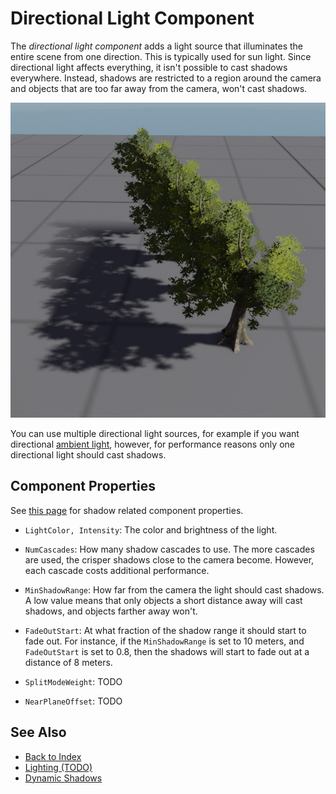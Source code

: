 # Directional Light Component

The *directional light component* adds a light source that illuminates the entire scene from one direction. This is typically used for sun light. Since directional light affects everything, it isn't possible to cast shadows everywhere. Instead, shadows are restricted to a region around the camera and objects that are too far away from the camera, won't cast shadows.

![Directional Light](media/directional-light.jpg)

You can use multiple directional light sources, for example if you want directional [ambient light](ambient-light-component.md), however, for performance reasons only one directional light should cast shadows.

## Component Properties

See [this page](dynamic-shadows.md#shadow-component-properties) for shadow related component properties.

* `LightColor, Intensity`: The color and brightness of the light.

* `NumCascades`: How many shadow cascades to use. The more cascades are used, the crisper shadows close to the camera become. However, each cascade costs additional performance.

* `MinShadowRange`: How far from the camera the light should cast shadows. A low value means that only objects a short distance away will cast shadows, and objects farther away won't.

* `FadeOutStart`: At what fraction of the shadow range it should start to fade out. For instance, if the `MinShadowRange` is set to 10 meters, and `FadeOutStart` is set to 0.8, then the shadows will start to fade out at a distance of 8 meters.

* `SplitModeWeight`: TODO

* `NearPlaneOffset`: TODO

## See Also

* [Back to Index](../../index.md)
* [Lighting (TODO)](lighting-overview.md)
* [Dynamic Shadows](dynamic-shadows.md)
